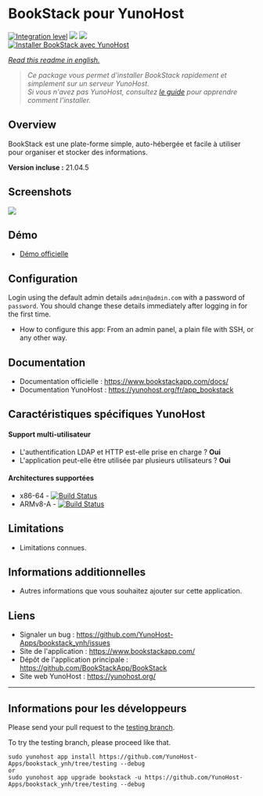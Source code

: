 # BookStack pour YunoHost

[![Integration level](https://dash.yunohost.org/integration/bookstack.svg)](https://dash.yunohost.org/appci/app/bookstack) ![](https://ci-apps.yunohost.org/ci/badges/bookstack.status.svg) ![](https://ci-apps.yunohost.org/ci/badges/bookstack.maintain.svg)  
[![Installer BookStack avec YunoHost](https://install-app.yunohost.org/install-with-yunohost.svg)](https://install-app.yunohost.org/?app=bookstack)

*[Read this readme in english.](./README.md)* 

> *Ce package vous permet d'installer BookStack rapidement et simplement sur un serveur YunoHost.  
Si vous n'avez pas YunoHost, consultez [le guide](https://yunohost.org/install) pour apprendre comment l'installer.*

## Overview
BookStack est une plate-forme simple, auto-hébergée et facile à utiliser pour organiser et stocker des informations.

**Version incluse :** 21.04.5

## Screenshots

![](https://www.bookstackapp.com/images/bookstack-hero-screenshot.jpg)

## Démo

* [Démo officielle](https://demo.bookstackapp.com/)

## Configuration

Login using the default admin details `admin@admin.com` with a password of `password`. You should change these details immediately after logging in for the first time.

 * How to configure this app: From an admin panel, a plain file with SSH, or any other way.

## Documentation

 * Documentation officielle : https://www.bookstackapp.com/docs/
 * Documentation YunoHost : https://yunohost.org/fr/app_bookstack

## Caractéristiques spécifiques YunoHost

#### Support multi-utilisateur

* L'authentification LDAP et HTTP est-elle prise en charge ? **Oui**
* L'application peut-elle être utilisée par plusieurs utilisateurs ? **Oui**

#### Architectures supportées

* x86-64 - [![Build Status](https://ci-apps.yunohost.org/ci/logs/bookstack.svg)](https://ci-apps.yunohost.org/ci/apps/bookstack/)
* ARMv8-A - [![Build Status](https://ci-apps-arm.yunohost.org/ci/logs/bookstack.svg)](https://ci-apps-arm.yunohost.org/ci/apps/bookstack/)

## Limitations

* Limitations connues.

## Informations additionnelles

* Autres informations que vous souhaitez ajouter sur cette application.

## Liens

 * Signaler un bug : https://github.com/YunoHost-Apps/bookstack_ynh/issues
 * Site de l'application : https://www.bookstackapp.com/
 * Dépôt de l'application principale : https://github.com/BookStackApp/BookStack
 * Site web YunoHost : https://yunohost.org/

---

## Informations pour les développeurs

Please send your pull request to the [testing branch](https://github.com/YunoHost-Apps/bookstack_ynh/tree/testing).

To try the testing branch, please proceed like that.
```
sudo yunohost app install https://github.com/YunoHost-Apps/bookstack_ynh/tree/testing --debug
or
sudo yunohost app upgrade bookstack -u https://github.com/YunoHost-Apps/bookstack_ynh/tree/testing --debug
```
